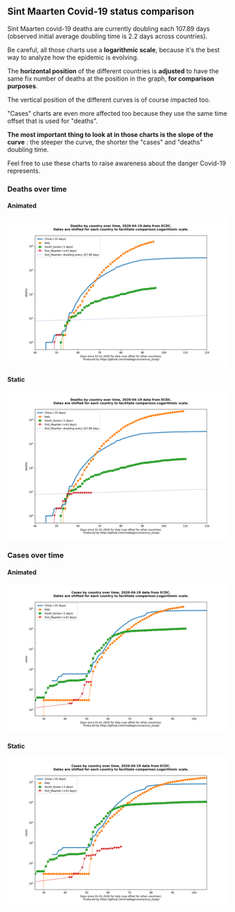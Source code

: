 ## Sint Maarten Covid-19 status comparison 

Sint Maarten covid-19 deaths are currently doubling each 107.89 days (observed initial average doubling time is 2.2 days across countries).



Be careful, all those charts use a **logarithmic scale**, because it's the best way to analyze how the epidemic is evolving.
 
The **horizontal position** of the different countries is **adjusted** to have the same fix number of deaths at the position in the graph, **for comparison purposes**.

The vertical position of the different curves is of course impacted too.

"Cases" charts are even more affected too because they use the same time offset that is used for "deaths".

**The most important thing to look at in those charts is the slope of the curve** : the steeper the curve, the shorter the "cases" and "deaths" doubling time.

Feel free to use these charts to raise awareness about the danger Covid-19 represents. 


 
### Deaths over time
 
#### Animated
![Sint Maarten covid-19 deaths animated chart](https://raw.githubusercontent.com/madlag/coronavirus_study/master/notebooks/graphs/2020-04-19/countries/Sint_Maarten/2020-04-19_Sint_Maarten_deaths.gif "Sint Maarten covid-19 deaths animated chart")   
 
#### Static
![Sint Maarten covid-19 deaths static chart](https://raw.githubusercontent.com/madlag/coronavirus_study/master/notebooks/graphs/2020-04-19/countries/Sint_Maarten/2020-04-19_Sint_Maarten_deaths.png "Sint Maarten covid-19 deaths static chart")   

 
### Cases over time
 
#### Animated
![Sint Maarten covid-19 cases animated chart](https://raw.githubusercontent.com/madlag/coronavirus_study/master/notebooks/graphs/2020-04-19/countries/Sint_Maarten/2020-04-19_Sint_Maarten_cases.gif "Sint Maarten covid-19 cases animated chart")   
 
#### Static
![Sint Maarten covid-19 cases static chart](https://raw.githubusercontent.com/madlag/coronavirus_study/master/notebooks/graphs/2020-04-19/countries/Sint_Maarten/2020-04-19_Sint_Maarten_cases.png "Sint Maarten covid-19 cases static chart")   

